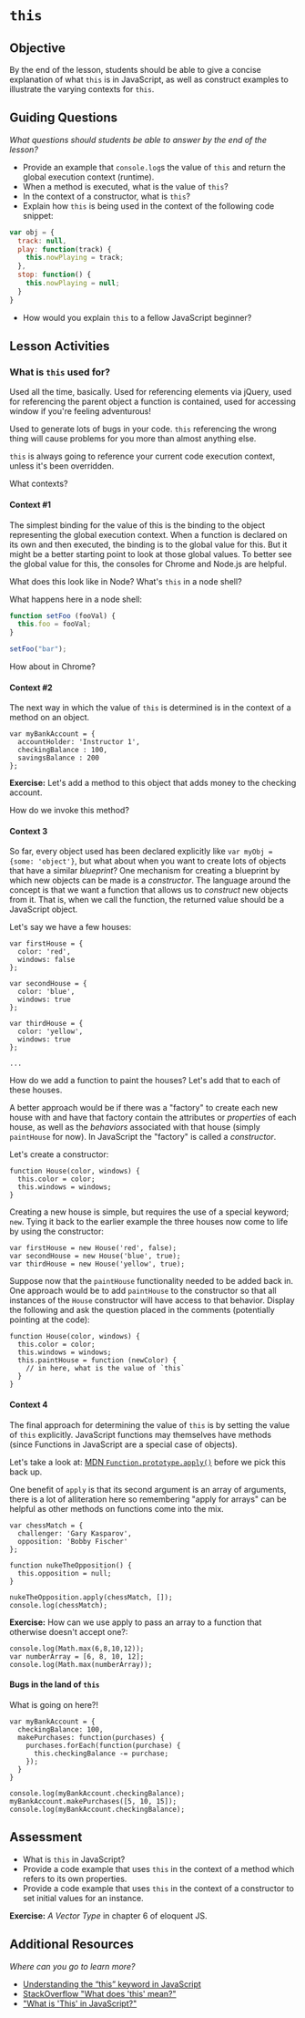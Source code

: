 # `this`

## Objective

By the end of the lesson, students should be able to give a concise explanation of what `this` is in JavaScript, as well as construct examples to illustrate the varying contexts for `this`.

## Guiding Questions

_What questions should students be able to answer by the end of the lesson?_

  * Provide an example that `console.log`s the value of `this` and return the global execution context (runtime).
  * When a method is executed, what is the value of `this`?
  * In the context of a constructor, what is `this`?
  * Explain how `this` is being used in the context of the following code snippet:

  ```js
  var obj = {
    track: null,
    play: function(track) {
      this.nowPlaying = track;
    },
    stop: function() {
      this.nowPlaying = null;
    }
  }
  ```
  * How would you explain `this` to a fellow JavaScript beginner?

## Lesson Activities

### What is `this` used for?

Used all the time, basically. Used for referencing elements via jQuery, used for referencing the parent object a function is contained, used for accessing window if you're feeling adventurous!

Used to generate lots of bugs in your code. `this` referencing the wrong thing will cause problems for you more than almost anything else.

`this` is always going to reference your current code execution context, unless it's been overridden.

What contexts?

#### Context #1

The simplest binding for the value of this is the binding to the object representing the global execution context. When a function is declared on its own and then executed, the binding is to the global value for this. But it might be a better starting point to look at those global values. To better see the global value for this, the consoles for Chrome and Node.js are helpful.

What does this look like in Node? What's `this` in a node shell?

What happens here in a node shell:

```js
function setFoo (fooVal) {
  this.foo = fooVal;
}

setFoo("bar");
```

How about in Chrome?

#### Context #2

The next way in which the value of `this` is determined is in the context of a method on an object.

```
var myBankAccount = {
  accountHolder: 'Instructor 1',
  checkingBalance : 100,
  savingsBalance : 200
};
```

**Exercise:** Let's add a method to this object that adds money to the checking account.

How do we invoke this method?

#### Context 3

So far, every object used has been declared explicitly like `var myObj = {some: 'object'}`, but what about when you want to create lots of objects that have a similar _blueprint_? One mechanism for creating a blueprint by which new objects can be made is a _constructor_. The language around the concept is that we want a function that allows us to _construct_ new objects from it. That is, when we call the function, the returned value should be a JavaScript object.

Let's say we have a few houses:

```
var firstHouse = {
  color: 'red',
  windows: false
};

var secondHouse = {
  color: 'blue',
  windows: true
};

var thirdHouse = {
  color: 'yellow',
  windows: true
};

...
```

How do we add a function to paint the houses? Let's add that to each of these houses.

A better approach would be if there was a "factory" to create each new house with and have that factory contain the attributes or _properties_ of each house, as well as the _behaviors_ associated with that house (simply `paintHouse` for now). In JavaScript the "factory" is called a _constructor_.

Let's create a constructor:

```
function House(color, windows) {
  this.color = color;
  this.windows = windows;
}
```

Creating a new house is simple, but requires the use of a special keyword; `new`. Tying it back to the earlier example the three houses now come to life by using the constructor:

```
var firstHouse = new House('red', false);
var secondHouse = new House('blue', true);
var thirdHouse = new House('yellow', true);
```

Suppose now that the `paintHouse` functionality needed to be added back in. One approach would be to add `paintHouse` to the constructor so that all instances of the `House` constructor will have access to that behavior. Display the following and ask the question placed in the comments (potentially pointing at the code):

```
function House(color, windows) {
  this.color = color;
  this.windows = windows;
  this.paintHouse = function (newColor) {
    // in here, what is the value of `this`
  }
}
```

#### Context 4

The final approach for determining the value of `this` is by setting the value of `this` explicitly. JavaScript functions may themselves have methods (since Functions in JavaScript are a special case of objects). 

Let's take a look at: [MDN `Function.prototype.apply()`](https://developer.mozilla.org/en-US/docs/Web/JavaScript/Reference/Global_Objects/Function/apply) before we pick this back up.

One benefit of `apply` is that its second argument is an array of arguments, there is a lot of alliteration here so remembering "apply for arrays" can be helpful as other methods on functions come into the mix.

```
var chessMatch = {
  challenger: 'Gary Kasparov',
  opposition: 'Bobby Fischer'
};

function nukeTheOpposition() {
  this.opposition = null;
}

nukeTheOpposition.apply(chessMatch, []);
console.log(chessMatch);
```

**Exercise:** How can we use apply to pass an array to a function that otherwise doesn't accept one?:

```
console.log(Math.max(6,8,10,12));
var numberArray = [6, 8, 10, 12];
console.log(Math.max(numberArray));
```


#### Bugs in the land of `this`

What is going on here?!

```
var myBankAccount = {
  checkingBalance: 100,
  makePurchases: function(purchases) {
    purchases.forEach(function(purchase) {
      this.checkingBalance -= purchase;
    });
  }
}

console.log(myBankAccount.checkingBalance);
myBankAccount.makePurchases([5, 10, 15]);
console.log(myBankAccount.checkingBalance);
```

## Assessment
  * What is `this` in JavaScript?
  * Provide a code example that uses `this` in the context of a method which refers to its own properties.
  * Provide a code example that uses `this` in the context of a constructor to set initial values for an instance.

**Exercise:** *A Vector Type* in chapter 6 of eloquent JS. 

## Additional Resources

_Where can you go to learn more?_

  * [Understanding the “this” keyword in JavaScript](http://toddmotto.com/understanding-the-this-keyword-in-javascript/)
  * [StackOverflow "What does 'this' mean?"](http://stackoverflow.com/questions/4195970/what-does-this-mean)
  * ["What is 'This' in JavaScript?"](http://stantona.github.io/blog/2013/01/02/what-is-this-in-javascript/)
